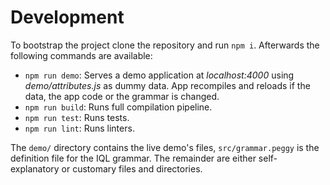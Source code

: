 # Development

To bootstrap the project clone the repository and run `npm i`. Afterwards the following commands are available:

-   `npm run demo`: Serves a demo application at _localhost:4000_ using _demo/attributes.js_ as dummy data. App recompiles and reloads if the data, the app code or the grammar is changed.
-   `npm run build`: Runs full compilation pipeline.
-   `npm run test`: Runs tests.
-   `npm run lint`: Runs linters.

The `demo/` directory contains the live demo's files, `src/grammar.peggy` is the definition file for the IQL grammar. The remainder are either self-explanatory or customary files and directories.
